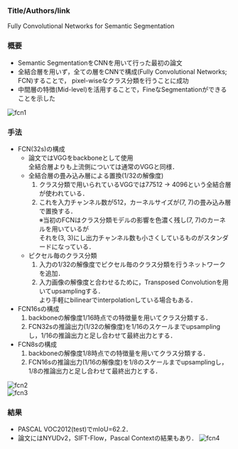 ### Title/Authors/link
Fully Convolutional Networks for Semantic Segmentation


### 概要
- Semantic SegmentationをCNNを用いて行った最初の論文
- 全結合層を用いず，全ての層をCNNで構成(Fully Convolutional Networks; FCN)することで，
pixel-wiseなクラス分類を行うことに成功
- 中間層の特徴(Mid-level)を活用することで，FineなSegmentationができることを示した

![fcn1]("./fcn/fcn1.png" "fcn1")


### 手法
- FCN(32s)の構成
  - 論文ではVGGをbackboneとして使用  
  全結合層よりも上流側については通常のVGGと同様．
  - 全結合層の畳み込み層による置換(1/32の解像度)
    1. クラス分類で用いられているVGGでは7*7*512 -> 4096という全結合層が使われている．
    2. これを入力チャンネル数が512，カーネルサイズが(7, 7)の畳み込み層で置換する．  
    ※当初のFCNはクラス分類モデルの影響を色濃く残し(7, 7)のカーネルを用いているが  
    それを(3, 3)にし出力チャンネル数も小さくしているものがスタンダードになっている．
  - ピクセル毎のクラス分類
    1. 入力の1/32の解像度でピクセル毎のクラス分類を行うネットワークを追加．
    2. 入力画像の解像度と合わせるために，Transposed Convolutionを用いてupsamplingする．  
    より手軽にbilinearでinterpolationしている場合もある．
- FCN16sの構成
  1. backboneの解像度1/16時点での特徴量を用いてクラス分類する．
  2. FCN32sの推論出力(1/32の解像度)を1/16のスケールまでupsamplingし，1/16の推論出力と足し合わせて最終出力とする．
- FCN8sの構成
  1. backboneの解像度1/8時点での特徴量を用いてクラス分類する．
  2. FCN16sの推論出力(1/16の解像度)を1/8のスケールまでupsamplingし，1/8の推論出力と足し合わせて最終出力とする．

![fcn2]("./fcn/fcn2.png" "fcn2")  
![fcn3]("./fcn/fcn3.png" "fcn3")

### 結果
- PASCAL VOC2012(test)でmIoU=62.2．
- 論文にはNYUDv2，SIFT-Flow，Pascal Contextの結果もあり．
![fcn4]("./fcn/fcn4.png" "fcn4")

